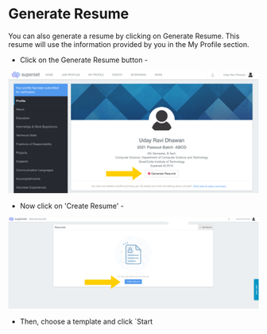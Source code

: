 # Generate Resume

You can also generate a resume by clicking on Generate Resume. This resume will use the information provided by you in the My Profile section. 

* Click on the Generate Resume button -

![](../../.gitbook/assets/image%20%28169%29.png)

* Now click on 'Create Resume' -

![](../../.gitbook/assets/image%20%28167%29.png)

* Then, choose a template and click \`Start 





